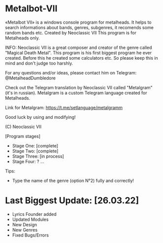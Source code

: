 # Metalbot-VII
«Metalbot VII» is a windows console program for metalheads. It helps to search informations about bands, genres, subgenres, it recomends some random bands etc.
Created by Neoclassic VII
This program is for Metalheads only.


INFO: Neoclassic VII is a great composer and creator of the genre called "Magical Death Metal". This program is his first biggest program he ever created. Before this he created some calculators etc. So please keep this in mind  and don't judgе too harshly. 

For any questions and/or ideas, please contact him оn Telegram: @MetalheadDumbledore

Check out the Telegram translation by Neoclassic VII called "Metalgram" (it's in russian). Metalgram is a custom Telegram language created for Metalheads.

Link for Metalgram: https://t.me/setlanguage/metalgramm

Good luck by using and modifying!

(C) Neoclassic VII

[Program stages]

- Stage One: [complete]
- Stage Two: [complete]
- Stage Three: [in process]
- Stage Four: ?
...

Tips:
- Type the name of the genre (option N°2) fully and correctly!

# Last Biggest Update: [26.03.22]
- Lyrics Founder added
- Updated Modules
- New Design
- New Genres
- Fixed Bugs/Errors
